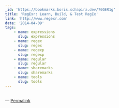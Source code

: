 ```yaml
---
_id: 'https://bookmarks.boris.schapira.dev/?6GER1g'
title: 'RegExr: Learn, Build, & Test RegEx'
link: 'http://www.regexr.com'
date: '2014-04-09'
tags:
    - name: expressions
      slug: expressions
    - name: regex
      slug: regex
    - name: regexp
      slug: regexp
    - name: regular
      slug: regular
    - name: sharemarks
      slug: sharemarks
    - name: tools
      slug: tools
---
```


<br>&#8212;
<a href="https://bookmarks.boris.schapira.dev/?6GER1g" title="Permalink">Permalink</a>
